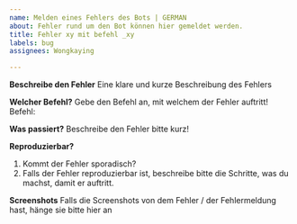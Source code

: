 ```yaml
---
name: Melden eines Fehlers des Bots | GERMAN
about: Fehler rund um den Bot können hier gemeldet werden.
title: Fehler xy mit befehl _xy
labels: bug
assignees: Wongkaying

---
```


**Beschreibe den Fehler**
Eine klare und kurze Beschreibung des Fehlers

**Welcher Befehl?**
Gebe den Befehl an, mit welchem der Fehler auftritt!
Befehl:

**Was passiert?**
Beschreibe den Fehler bitte kurz!

**Reproduzierbar?**
1. Kommt der Fehler sporadisch?
2. Falls der Fehler reproduzierbar ist, beschreibe bitte die Schritte, was du machst, damit er auftritt.

**Screenshots**
Falls die Screenshots von dem Fehler / der Fehlermeldung hast, hänge sie bitte hier an
